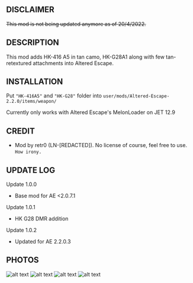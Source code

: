 ## DISCLAIMER
~~This mod is not being updated anymore as of 20/4/2022.~~

## DESCRIPTION
This mod adds HK-416 A5 in tan camo, HK-G28A1 along with few tan-retextured attachments into Altered Escape.

## INSTALLATION
Put `"HK-416A5"` and `"HK-G28"` folder into `user/mods/Altered-Escape-2.2.0/items/weapon/`

Currently only works with Altered Escape's MelonLoader on JET 12.9

## CREDIT
- Mod by retr0 (LN-[REDACTED]). No license of course, feel free to use. `How irony.`

## UPDATE LOG
Update 1.0.0
- Base mod for AE <2.0.7.1

Update 1.0.1
- HK G28 DMR addition

Update 1.0.2
- Updated for AE 2.2.0.3

## PHOTOS
![alt text]( "1")
![alt text]( "2")
![alt text]( "3")
![alt text]( "4")
